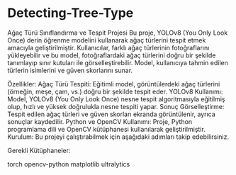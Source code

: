 # Detecting-Tree-Type

Ağaç Türü Sınıflandırma ve Tespit Projesi
Bu proje, YOLOv8 (You Only Look Once) derin öğrenme modelini kullanarak ağaç türlerini tespit etmek amacıyla geliştirilmiştir. Kullanıcılar, farklı ağaç türlerinin fotoğraflarını yükleyebilir ve bu model, fotoğraflardaki ağaç türlerini doğru bir şekilde tanımlayıp sınır kutuları ile görselleştirebilir. Model, kullanıcıya tahmin edilen türlerin isimlerini ve güven skorlarını sunar.

Özellikler:
Ağaç Türü Tespiti: Eğitimli model, görüntülerdeki ağaç türlerini (örneğin, meşe, çam, vs.) doğru bir şekilde tespit eder.
YOLOv8 Kullanımı: Model, YOLOv8 (You Only Look Once) nesne tespit algoritmasıyla eğitilmiş olup, hızlı ve yüksek doğrulukla nesne tespiti yapar.
Sonuç Görselleştirme: Tespit edilen ağaç türleri ve güven skorları ekranda görüntülenir, ayrıca sonuçlar kaydedilir.
Python ve OpenCV Kullanımı: Proje, Python programlama dili ve OpenCV kütüphanesi kullanılarak geliştirilmiştir.
Kurulum:
Bu projeyi çalıştırabilmek için aşağıdaki adımları takip edebilirsiniz.

Gerekli Kütüphaneler:

torch
opencv-python
matplotlib
ultralytics
